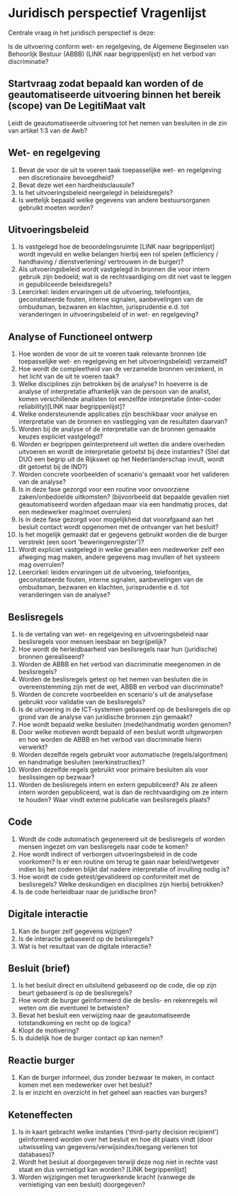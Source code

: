 # Juridisch perspectief Vragenlijst

Centrale vraag in het juridisch perspectief is deze:

Is de uitvoering conform wet- en regelgeving, de Algemene Beginselen van Behoorlijk Bestuur (ABBB) (LINK naar begrippenlijst) en het verbod van discriminatie?

## Startvraag zodat bepaald kan worden of de geautomatiseerde uitvoering binnen het bereik (scope) van De LegitiMaat valt
Leidt de geautomatiseerde uitvoering tot het nemen van besluiten in de zin van artikel 1:3 van de Awb?

## Wet- en regelgeving
1. Bevat de voor de uit te voeren taak toepasselijke wet- en regelgeving een discretionaire bevoegdheid?
2. Bevat deze wet een hardheidsclausule?
3. Is het uitvoeringsbeleid neergelegd in beleidsregels?
4. Is wettelijk bepaald welke gegevens van andere bestuursorganen gebruikt moeten worden?

## Uitvoeringsbeleid
1. Is vastgelegd hoe de beoordelingsruimte [LINK naar begrippenlijst] wordt ingevuld en welke belangen hierbij een rol spelen (efficiency / handhaving / dienstverlening/ vertrouwen in de burger)?
2. Als uitvoeringsbeleid wordt vastgelegd in bronnen die voor intern gebruik zijn bedoeld; wat is de rechtvaardiging om dit niet vast te leggen in gepubliceerde beleidsregels?
3. Leercirkel: leiden ervaringen uit de uitvoering, telefoontjes, geconstateerde fouten, interne signalen, aanbevelingen van de ombudsman, bezwaren en klachten, jurisprudentie e.d. tot veranderingen in uitvoeringsbeleid of in wet- en regelgeving?

## Analyse of Functioneel ontwerp
1. Hoe worden de voor de uit te voeren taak relevante bronnen (de toepasselijke wet- en regelgeving en het uitvoeringsbeleid) verzameld?
2. Hoe wordt de compleetheid van de verzamelde bronnen verzekerd, in het licht van de uit te voeren taak?
3. Welke disciplines zijn betrokken bij de analyse? In hoeverre is de analyse of interpretatie afhankelijk van de persoon van de analist, komen verschillende analisten tot eenzelfde interpretatie (inter-coder reliability)[LINK naar begrippenlijst]?
4. Welke ondersteunende applicaties zijn beschikbaar voor analyse en interpretatie van de bronnen en vastlegging van de resultaten daarvan?
5. Worden bij de analyse of de interpretatie van de bronnen gemaakte keuzes expliciet vastgelegd?
6. Worden er begrippen geïnterpreteerd uit wetten die andere overheden uitvoeren en wordt de interpretatie getoetst bij deze instanties? (Stel dat DUO een begrip uit de Rijkswet op het Nederlanderschap invult, wordt dit getoetst bij de IND?)
7. Worden concrete voorbeelden of scenario&#39;s gemaakt voor het valideren van de analyse?
8. Is in deze fase gezorgd voor een routine voor onvoorziene zaken/onbedoelde uitkomsten? (bijvoorbeeld dat bepaalde gevallen niet geautomatiseerd worden afgedaan maar via een handmatig proces, dat een medewerker mag/moet overrulen)
9. Is in deze fase gezorgd voor mogelijkheid dat voorafgaand aan het besluit contact wordt opgenomen met de ontvanger van het besluit?
10. Is het mogelijk gemaakt dat er gegevens gebruikt worden die de burger verstrekt (een soort &#39;beweringenregister&#39;)?
11. Wordt expliciet vastgelegd in welke gevallen een medewerker zelf een afweging mag maken, andere gegevens mag invullen of het systeem mag overrulen?
12. Leercirkel: leiden ervaringen uit de uitvoering, telefoontjes, geconstateerde fouten, interne signalen, aanbevelingen van de ombudsman, bezwaren en klachten, jurisprudentie e.d. tot veranderingen van de analyse?

## Beslisregels
1. Is de vertaling van wet- en regelgeving en uitvoeringsbeleid naar beslisregels voor mensen leesbaar en begrijpelijk?
2. Hoe wordt de herleidbaarheid van beslisregels naar hun (juridische) bronnen gerealiseerd?
3. Worden de ABBB en het verbod van discriminatie meegenomen in de beslisregels?
4. Worden de beslisregels getest op het nemen van besluiten die in overeenstemming zijn met de wet, ABBB en verbod van discriminatie?
5. Worden de concrete voorbeelden en scenario&#39;s uit de analysefase gebruikt voor validatie van de beslisregels?
6. Is de uitvoering in de ICT-systemen gebaseerd op de beslisregels die op grond van de analyse van juridische bronnen zijn gemaakt?
7. Hoe wordt bepaald welke besluiten (mede)handmatig worden genomen?
8. Door welke motieven wordt bepaald of een besluit wordt uitgeworpen en hoe worden de ABBB en het verbod van discriminatie hierin verwerkt?
9. Worden dezelfde regels gebruikt voor automatische (regels/algoritmen) en handmatige besluiten (werkinstructies)?
10. Worden dezelfde regels gebruikt voor primaire besluiten als voor beslissingen op bezwaar?
11. Worden de beslisregels intern en extern gepubliceerd? Als ze alleen intern worden gepubliceerd, wat is dan de rechtvaardiging om ze intern te houden? Waar vindt externe publicatie van beslisregels plaats?

## Code
1. Wordt de code automatisch gegenereerd uit de beslisregels of worden mensen ingezet om van beslisregels naar code te komen?
2. Hoe wordt indirect of verborgen uitvoeringsbeleid in de code voorkomen? Is er een routine om terug te gaan naar beleid/wetgever indien bij het coderen blijkt dat nadere interpretatie of invulling nodig is?
3. Hoe wordt de code getest/gevalideerd op conformiteit met de beslisregels? Welke deskundigen en disciplines zijn hierbij betrokken?
4. Is de code herleidbaar naar de juridische bron?

## Digitale interactie
1. Kan de burger zelf gegevens wijzigen?
2. Is de interactie gebaseerd op de beslisregels?
3. Wat is het resultaat van de digitale interactie?

## Besluit (brief)
1. Is het besluit direct en uitsluitend gebaseerd op de code, die op zijn beurt gebaseerd is op de beslisregels?
2. Hoe wordt de burger geïnformeerd die de beslis- en rekenregels wil weten om die eventueel te betwisten?
3. Bevat het besluit een verwijzing naar de geautomatiseerde totstandkoming en recht op de logica?
4. Klopt de motivering?
5. Is duidelijk hoe de burger contact op kan nemen?

## Reactie burger
1. Kan de burger informeel, dus zonder bezwaar te maken, in contact komen met een medewerker over het besluit?
2. Is er inzicht en overzicht in het geheel aan reacties van burgers?

## Keteneffecten
1. Is in kaart gebracht welke instanties (&#39;third-party decision recipient&#39;) geïnformeerd worden over het besluit en hoe dit plaats vindt (door uitwisseling van gegevens/verwijsindex/toegang verlenen tot databases)?
2. Wordt het besluit al doorgegeven terwijl deze nog niet in rechte vast staat en dus vernietigd kan worden? [LINK begrippenlijst]
3. Worden wijzigingen met terugwerkende kracht (vanwege de vernietiging van een besluit) doorgegeven?